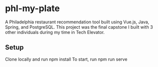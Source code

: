 # phl-my-plate

A Philadelphia restaurant recommendation tool built using Vue.js, Java, Spring, and PostgreSQL. This project was the final capstone I built with 3 other individuals during my time in Tech Elevator.

## Setup

Clone locally and run npm install
To start, run npm run serve

